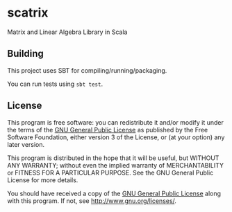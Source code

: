# scatrix
Matrix and Linear Algebra Library in Scala

## Building
This project uses SBT for compiling/running/packaging.

You can run tests using `sbt test`.

## License
This program is free software: you can redistribute it and/or modify it under the terms of the [GNU General Public
License](LICENSE.md) as published by the Free Software Foundation, either version 3 of the License, or (at your option)
any later version.

This program is distributed in the hope that it will be useful, but WITHOUT ANY WARRANTY; without even the implied
warranty of MERCHANTABILITY or FITNESS FOR A PARTICULAR PURPOSE.  See the GNU General Public License for more details.

You should have received a copy of the [GNU General Public License](LICENSE.md) along with this program.  If not, see
http://www.gnu.org/licenses/.